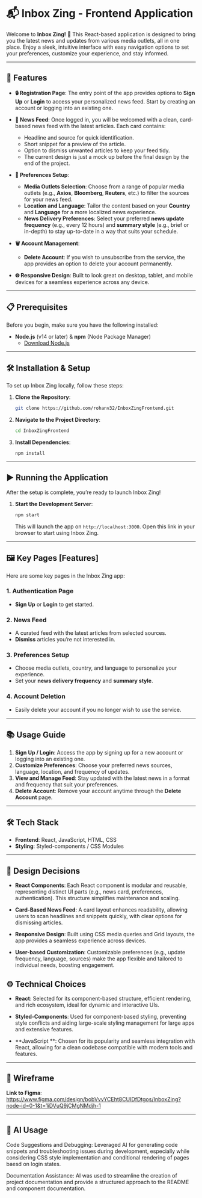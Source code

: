 # 📬 Inbox Zing - Frontend Application

Welcome to **Inbox Zing!** 🎉 This React-based application is designed to bring you the latest news and updates from various media outlets, all in one place. Enjoy a sleek, intuitive interface with easy navigation options to set your preferences, customize your experience, and stay informed.

---

## 🚀 Features

- **🔒 Registration Page**: The entry point of the app provides options to **Sign Up** or **Login** to access your personalized news feed. Start by creating an account or logging into an existing one.

- **📰 News Feed**: Once logged in, you will be welcomed with a clean, card-based news feed with the latest articles. Each card contains:
  - Headline and source for quick identification.
  - Short snippet for a preview of the article.
  - Option to dismiss unwanted articles to keep your feed tidy.
  - The current design is just a mock up before the final design by the end of the project.

- **🔄 Preferences Setup**:
  - **Media Outlets Selection**: Choose from a range of popular media outlets (e.g., **Axios**, **Bloomberg**, **Reuters**, etc.) to filter the sources for your news feed.
  - **Location and Language**: Tailor the content based on your **Country** and **Language** for a more localized news experience.
  - **News Delivery Preferences**: Select your preferred **news update frequency** (e.g., every 12 hours) and **summary style** (e.g., brief or in-depth) to stay up-to-date in a way that suits your schedule.

- **🗑️ Account Management**:
  - **Delete Account**: If you wish to unsubscribe from the service, the app provides an option to delete your account permanently.

- **🌐 Responsive Design**: Built to look great on desktop, tablet, and mobile devices for a seamless experience across any device.

---

## 📋 Prerequisites

Before you begin, make sure you have the following installed:

- **Node.js** (v14 or later) & **npm** (Node Package Manager)
  - [Download Node.js](https://nodejs.org/)

---

## 🛠️ Installation & Setup

To set up Inbox Zing locally, follow these steps:

1. **Clone the Repository**:
   ```bash
   git clone https://github.com/rohanv32/InboxZingFrontend.git

2. **Navigate to the Project Directory**:
   ```bash
   cd InboxZingFrontend

3. **Install Dependencies**:
   ```bash
   npm install
   
---

## ▶️ Running the Application

After the setup is complete, you’re ready to launch Inbox Zing!

1. **Start the Development Server**:
   ```bash
   npm start
   ```
   This will launch the app on `http://localhost:3000`. Open this link in your browser to start using Inbox Zing.

---

## 🖼 Key Pages [Features]

Here are some key pages in the Inbox Zing app:

### 1. Authentication Page
- **Sign Up** or **Login** to get started.

### 2. News Feed
- A curated feed with the latest articles from selected sources.
- **Dismiss** articles you’re not interested in.

### 3. Preferences Setup
- Choose media outlets, country, and language to personalize your experience.
- Set your **news delivery frequency** and **summary style**.

### 4. Account Deletion
- Easily delete your account if you no longer wish to use the service.

---

## 📚 Usage Guide

1. **Sign Up / Login**: Access the app by signing up for a new account or logging into an existing one.
2. **Customize Preferences**: Choose your preferred news sources, language, location, and frequency of updates.
3. **View and Manage Feed**: Stay updated with the latest news in a format and frequency that suit your preferences.
4. **Delete Account**: Remove your account anytime through the **Delete Account** page.

---

## 🛠️ Tech Stack

- **Frontend**: React, JavaScript, HTML, CSS
- **Styling**: Styled-components / CSS Modules

---
## 📝 Design Decisions

- **React Components**: Each React component is modular and reusable, representing distinct UI parts (e.g., news card, preferences, authentication). This structure simplifies maintenance and scaling.
  
- **Card-Based News Feed**: A card layout enhances readability, allowing users to scan headlines and snippets quickly, with clear options for dismissing articles.

- **Responsive Design**: Built using CSS media queries and Grid layouts, the app provides a seamless experience across devices.

- **User-based Customization**: Customizable preferences (e.g., update frequency, language, sources) make the app flexible and tailored to individual needs, boosting engagement.

## ⚙️ Technical Choices 

- **React**: Selected for its component-based structure, efficient rendering, and rich ecosystem, ideal for dynamic and interactive UIs.
  
- **Styled-Components**: Used for component-based styling, preventing style conflicts and aiding large-scale styling management for large apps and extensive features.

- **JavaScript **: Chosen for its popularity and seamless integration with React, allowing for a clean codebase compatible with modern tools and features.
  
---

## 🥳 Wireframe
**Link to Figma**: https://www.figma.com/design/bobVvvYCEht8CUIDfDtgos/InboxZing?node-id=0-1&t=1iDVuQ9jCMgNMdjh-1

---

## 🤖 AI Usage

Code Suggestions and Debugging: Leveraged AI for generating code snippets and troubleshooting issues during development, especially while considering CSS style implementation and conditional rendering of pages baesd on login states.

Documentation Assistance: AI was used to streamline the creation of project documentation and provide a structured approach to the README and component documentation.



```
